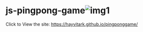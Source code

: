 # js-pingpong-game![img1](https://user-images.githubusercontent.com/92157076/215456336-0b8b2f06-219f-4ff7-b15c-f5faef34d7bb.JPG)
Click to View the site: 
https://hayvitark.github.io/pingponggame/
